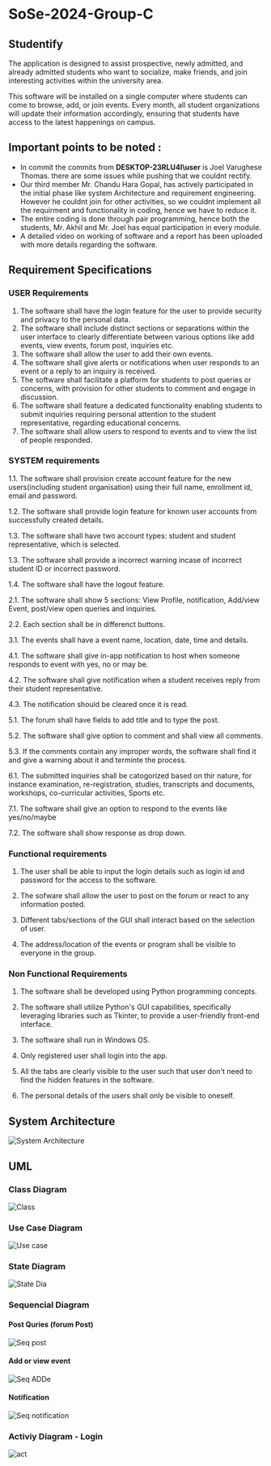 # SoSe-2024-Group-C
## Studentify 
The application is designed to assist prospective, newly admitted, and already admitted students who want to socialize, make friends, and join interesting activities within the university area.

This software will be installed on a single computer where students can come to browse, add, or join events. Every month, all student organizations will update their information accordingly, ensuring that students have access to the latest happenings on campus.

## Important points to be noted : 
* In commit the commits from **DESKTOP-23RLU4I\user** is Joel Varughese Thomas. there are some issues while pushing that we couldnt rectify.
* Our third member Mr. Chandu Hara Gopal, has actively participated in the initial phase like system Architecture and requirement engineering. However he couldnt join for other activities, so we couldnt implement all the requirment and functionality in coding, hence we have to reduce it.
* The entire coding is done through pair programming, hence both the students, Mr. Akhil and Mr. Joel has equal participation in every module. 
* A detailed video on working of software and a report has been uploaded with more details regarding the software.

## Requirement Specifications

### USER Requirements

1.	The software shall have the login feature for the user to provide security and privacy to the personal data.
2.	The software shall include distinct sections or separations within the user interface to clearly differentiate between various options like add events, view events, forum post, inquiries etc.
3.	The software shall allow the user to add their own events.
4.	The software shall give alerts or notifications when user responds to an event or a reply to an inquiry is received.
5.  The software shall facilitate a platform for students to post queries or concerns, with provision for other students to comment and engage in discussion.
6.  The software shall feature a dedicated functionality enabling students to submit inquiries requiring personal attention to the student representative, regarding educational concerns.
7. The software shall allow users to respond to events and to view the list of people responded.



### SYSTEM requirements

1.1.    The software shall provision create account feature for the new users(including student organisation) using their full name, enrollment id, email and password.

1.2.    The software shall provide login feature for known user accounts from successfully created details.

1.3.    The software shall have two account types: student and student representative, which is selected.

1.3.    The software shall provide a incorrect warning incase of incorrect student ID or incorrect password.

1.4.    The software shall have the logout feature.

2.1.    The software shall show 5 sections: View Profile, notification, Add/view Event, post/view open queries and inquiries.

2.2.    Each section shall be in differenct buttons. 

3.1.    The events shall have a event name, location, date, time and details.

4.1.    The software shall give in-app notification to host when someone responds to event with yes, no or may be.

4.2.    The software shall give notification when a student receives reply from their student representative.

4.3.    The notification should be cleared once it is read.

5.1.    The forum shall have fields to add title and to type the post.

5.2.    The software shall give option to comment and shall view all comments.

5.3.    If the comments contain any improper words, the software shall find it and give a warning about it and terminte the process.

6.1.    The submitted inquiries shall be catogorized based on thir nature, for instance examination, re-registration, studies, transcripts and documents, workshops, co-curricular activities, Sports etc.

7.1.    The software shall give an option to respond to the events like yes/no/maybe

7.2.    The software shall show response as drop down.


### Functional requirements

1.  The user shall be able to input the login details such as login id and password for the access to the software.

2.  The sofware shall allow the user to post on the forum or react to any information posted.

3.  Different tabs/sections of the GUI shall interact based on the selection of user.

4.  The address/location of the events or program shall be visible to everyone in the group.



### Non Functional Requirements

1.  The software shall be developed using Python programming concepts.

2.	The software shall utilize Python's GUI capabilities, specifically leveraging libraries such as Tkinter, to provide a user-friendly front-end interface.

3.  The software shall run in Windows OS.

4.  Only registered user shall login into the app.

5.  All the tabs are clearly visible to the user such that user don't need to find the hidden features in the software.

6.  The personal details of the users shall only be visible to oneself.

## System Architecture

![System Architecture](./arche.jpg)

## UML 

### Class Diagram

![Class](./UML/ClassDiagram1.jpg)

### Use Case Diagram

![Use case](./UML/Use_case_diagram.jpeg)

### State Diagram

![State Dia](./UML/State_diagram__2_.jpeg)

### Sequencial Diagram

#### Post Quries (forum Post)

![Seq post](./UML/Sequence_diagram_forum_post__3_.jpeg)

#### Add or view event

![Seq ADDe](./UML/Sequence_diagram_add_view_event.jpeg)

#### Notification

![Seq notification](./UML/Sequence_diagram_for_notification.jpeg)

### Activiy Diagram - Login

![act](./UML/Activity_diagram.JPG)




























